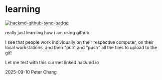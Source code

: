 # learning

[![hackmd-github-sync-badge](https://hackmd.io/TlpUVPNyRrKUY5LOcNEJ0Q/badge)](https://hackmd.io/TlpUVPNyRrKUY5LOcNEJ0Q)


really just learning how i am using github

I see that people work individually on their respective computer, on their local workstations, and then "pull" and "push" all the files to upload to the git!

Let me test with this currnet linked hackmd.io

2025-09-10
Peter Chang